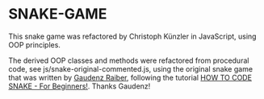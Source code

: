 # SNAKE-GAME
This snake game was refactored by Christoph Künzler in JavaScript, using OOP principles.

The derived OOP classes and methods were refactored from procedural code, 
see js/snake-original-commented.js, using the original snake game that was 
written by [Gaudenz Raiber](mailto:gaudenzraiber@yahoo.de), following the tutorial 
[HOW TO CODE SNAKE - For Beginners!](https://www.youtube.com/watch?v=baBq5GAL0_U&t=479s). Thanks Gaudenz!

